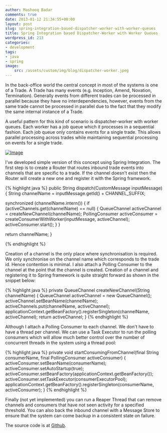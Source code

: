 ```yaml
---
author: Mashooq Badar
comments: true
date: 2013-01-12 21:34:55+00:00
layout: post
slug: spring-integration-based-dispatcher-worker-with-worker-queues
title: Spring Integration based Dispatcher-Worker with Worker Queues
wordpress_id: 213
categories:
- development
tags:
- java
- spring
image:
    src: /assets/custom/img/blog/dispatcher-worker.jpeg
---
```


In the back-office world the central concept in most of the systems is one of a Trade. A Trade has many events (e.g. Inception, Amend, Novation, Termination). Generally events from different trades can be processed in parallel because they have no interdependencies, however, events from the same trade cannot be processed in parallel due to the fact that they modify the same internal instance of a Trade.

A useful pattern for this kind of scenario is dispatcher-worker with worker queues. Each worker has a job queue which it processes in a sequential fashion. Each job queue only contains events for a single trade. This allows parallel processing across trades while maintaining sequential processing on events for a single trade.

[![Image](http://mashb.files.wordpress.com/2013/01/dispatcher-worker.png?w=474)](http://mashb.files.wordpress.com/2013/01/dispatcher-worker.png)

I've developed simple version of this concept using Spring Integration. The first step is to create a Router that routes inbound trade events into channels that are specific to a trade. If the channel doesn't exist then the Router will create a new one and register it with the Spring framework.

{% highlight java %}
public String dispatch(CustomMessage inputMessage) {
  String channelName = inputMessage.getId() + CHANNEL_SUFFIX;

  synchronized (channelName.intern()) {
    if (activeChannels.get(channelName) == null) {
      QueueChannel activeChannel = createNewChannel(channelName);
      PollingConsumer activeConsumer = createConsumerWithWorker(inputMessage, activeChannel);
      activeConsumer.start();
    }
  }

  return channelName;
}

{% endhighlight %}


Creation of a channel is the only place where synchronisation is required. We only synchronise on the channel name which corresponds to the trade id. Hence contention is minimal. I also attach a Polling Consumer to the channel at the point that the channel is created. Creation of a channel and registering it to Spring framework is quite straight forward as shown in the snippet below:

{% highlight java %}
private QueueChannel createNewChannel(String channelName) {
  QueueChannel activeChannel = new QueueChannel();
  activeChannel.setBeanName(channelName);
  activeChannels.put(channelName, activeChannel);
  applicationContext.getBeanFactory().registerSingleton(channelName, activeChannel);
  return activeChannel;
}
{% endhighlight %}

Although I attach a Polling Consumer to each channel. We don't have to have a thread per channel. We can use a Task Executor to run the polling consumers which will allow much better control over the number of concurrent threads in the system using a thread pool:

{% highlight java %}
private void startConsumingFromChannel(final String consumerName, final PollingConsumer activeConsumer) {
  activeConsumer.setBeanName(consumerName);
  activeConsumer.setAutoStartup(true);
  activeConsumer.setBeanFactory(applicationContext.getBeanFactory());
  activeConsumer.setTaskExecutor(consumerExecutorPool);
  applicationContext.getBeanFactory().registerSingleton(consumerName, activeConsumer);
}
{% endhighlight %}


Finally (not yet implemented) you can run a Reaper Thread that can remove channels and consumers that have not seen activity for a specified threshold. You can also back the inbound channel with a Message Store to ensure that the system can come backup in a consistent state on failure.

The source code is at [Github](https://github.com/mashooq/designpatterns/tree/master/dispatcherworker).
